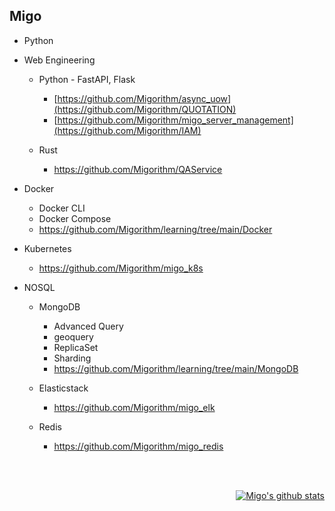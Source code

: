 ## Migo 
- Python
    
- Web Engineering
  - Python - FastAPI, Flask
    - [https://github.com/Migorithm/async_uow](https://github.com/Migorithm/QUOTATION)
    - [https://github.com/Migorithm/migo_server_management](https://github.com/Migorithm/IAM)

  - Rust
    - https://github.com/Migorithm/QAService

- Docker
  - Docker CLI
  - Docker Compose 
  - https://github.com/Migorithm/learning/tree/main/Docker

- Kubernetes
  - https://github.com/Migorithm/migo_k8s



- NOSQL
  - MongoDB  
    - Advanced Query   
    - geoquery
    - ReplicaSet 
    - Sharding
    - https://github.com/Migorithm/learning/tree/main/MongoDB
    
  - Elasticstack
    - https://github.com/Migorithm/migo_elk
 
  - Redis
    - https://github.com/Migorithm/migo_redis



<br><br>

<div align=right>

 [![Migo's github stats](https://github-readme-stats.vercel.app/api?username=Migorithm)](https://github.com/anuraghazra/github-readme-stats)

  </div>








<!---
Migorithm/Migorithm is a ✨ special ✨ repository because its `README.md` (this file) appears on your GitHub profile.
You can click the Preview link to take a look at your changes.
--->
